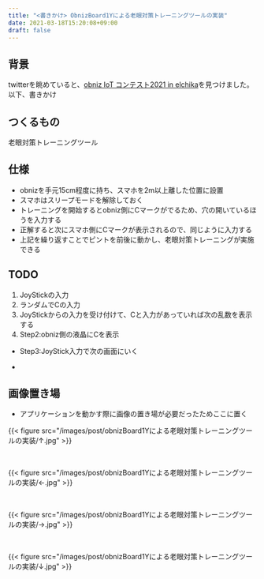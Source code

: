 ```yaml
---
title: "<書きかけ> ObnizBoard1Yによる老眼対策トレーニングツールの実装"
date: 2021-03-18T15:20:08+09:00
draft: false
---
```



## 背景

twitterを眺めていると、[obniz IoT コンテスト2021 in elchika](https://elchika.com/promotion/obniz2021/)を見つけました。
以下、書きかけ

## つくるもの

老眼対策トレーニングツール

## 仕様

* obnizを手元15cm程度に持ち、スマホを2m以上離した位置に設置
* スマホはスリープモードを解除しておく
* トレーニングを開始するとobniz側にCマークがでるため、穴の開いているほうを入力する
* 正解すると次にスマホ側にCマークが表示されるので、同じように入力する
* 上記を繰り返すことでピントを前後に動かし、老眼対策トレーニングが実施できる

## TODO

1. JoyStickの入力
1. ランダムでCの入力
1. JoyStickからの入力を受け付けて、Cと入力があっていれば次の乱数を表示する
1. Step2:obniz側の液晶にCを表示
* Step3:JoyStick入力で次の画面にいく

* 

## 画像置き場

* アプリケーションを動かす際に画像の置き場が必要だったためここに置く

{{< figure src="/images/post/obnizBoard1Yによる老眼対策トレーニングツールの実装/↑.jpg" >}}

<br>

{{< figure src="/images/post/obnizBoard1Yによる老眼対策トレーニングツールの実装/←.jpg"  >}}

<br>

{{< figure src="/images/post/obnizBoard1Yによる老眼対策トレーニングツールの実装/→.jpg"  >}}

<br>

{{< figure src="/images/post/obnizBoard1Yによる老眼対策トレーニングツールの実装/↓.jpg"  >}}